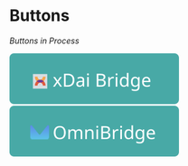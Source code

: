 # Buttons

_Buttons in Process_

[![](../../.gitbook/assets/xDai-bridge.svg)](https://bridge.xdaichain.com/) [![](../../.gitbook/assets/OmniBridge.svg)](https://omni.xdaichain.com/bridge)

